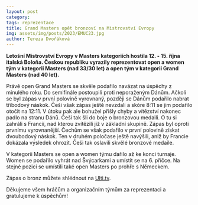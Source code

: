 ```yaml
---
layout: post
category:
tags: reprezentace
title: Grand Masters opět bronzoví na Mistrovství Evropy
img: assets/img/posts/2023/EMUC23.jpg
author: Tereza Dvořáková
---
```


**Letošní Mistrovství Evropy v Masters kategoriích hostila 12. - 15. října italská Boloňa. Českou republiku vyrazily reprezentovat open a women tým v kategorii Masters (nad 33/30 let) a open tým v kategorii Grand Masters (nad 40 let).**

Právě open Grand Masters se skvěle podařilo navázat na úspěchy z minulého roku. Do semifinále postoupili proti neporaženým Dánům. Ačkoli se byl zápas v první polovině vyrovnaný, později se Dánům podařilo nabrat tříbodový náskok. Češi však zápas ještě nevzdali a skóre 8:11 se jim podařilo otočit na 12:11. V útoku pak ale bohužel přišly chyby a vítězství nakonec padlo na stranu Dánů. Češi tak šli do boje o bronzovou medaili. O tu si zahráli s Francií, nad kterou zvítězili již v základní skupině. Zápas byl oproti prvnímu vyrovnanější. Čechům se však podařilo v první polovině získat dvoubodový náskok. Ten v druhém poločase ještě navýšili, aniž by Francie dokázala výsledek ohrozit. Češi tak oslavili skvělé bronzové medaile. 

V kategorii Masters se open a women týmu dařilo až ke konci turnaje. Women se podařilo vyhrát nad Švýcarkami a umístit se na 6. příčce. Na stejné pozici se umístili také open Masters po prohře s Německem. 

Zápas o bronz můžete shlédnout na [Ulti.tv](https://www.youtube.com/watch?v=03X_Jv3b6RI&ab_channel=ulti.TV).

Děkujeme všem hráčům a organizačním týmům za reprezentaci a gratulujeme k úspěchům! 

